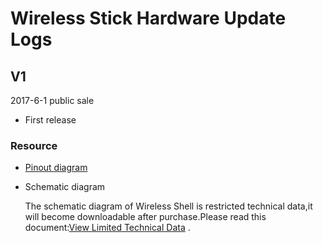 # Wireless Stick  Hardware Update Logs

## V1

2017-6-1 public sale

- First release

### Resource

- [Pinout diagram](http://resource.heltec.cn/download/Wireless_Stick/Wireless_Stick.pdf)

- Schematic diagram

  The schematic diagram of Wireless Shell is restricted technical data,it will become downloadable after purchase.Please read this document:[View Limited Technical Data](https://heltec-automation-docs.readthedocs.io/en/latest/esp32/view_limited_technical_data.html) .
  
  

